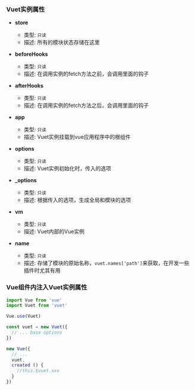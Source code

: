 ### Vuet实例属性
- **store**
  - 类型: `只读`
  - 描述: 所有的模块状态存储在这里

- **beforeHooks**
  - 类型: `只读`
  - 描述: 在调用实例的fetch方法之前，会调用里面的钩子

- **afterHooks**
  - 类型: `只读`
  - 描述: 在调用实例的fetch方法之后，会调用里面的钩子

- **app**
  - 类型: `只读`
  - 描述: Vuet实例挂载到vue应用程序中的根组件

- **options**
  - 类型: `只读`
  - 描述: Vuet实例初始化时，传入的选项

- **_options**
  - 类型: `只读`
  - 描述: 根据传入的选项，生成全局和模块的选项

- **vm**
  - 类型: `只读`
  - 描述: Vuet内部的Vue实例
- **name**
  - 类型: `只读`
  - 描述: 存储了模块的原始名称，`vuet.names['path']`来获取，在开发一些插件时尤其有用

### Vue组件内注入Vuet实例属性
```javascript
import Vue from 'vue'
import Vuet from 'vuet'

Vue.use(Vuet)

const vuet = new Vuet({
  // ... base options
})

new Vue({
  // ...
  vuet,
  created () {
    //this.$vuet.xxx
  }
})
```
